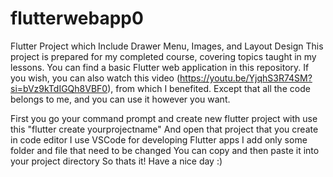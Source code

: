 # flutterwebapp0
Flutter Project which Include Drawer Menu, Images, and Layout Design
This project is prepared for my completed course, covering topics taught in my lessons. 
You can find a basic Flutter web application in this repository. 
If you wish, you can also watch this video (https://youtu.be/YjqhS3R74SM?si=bVz9kTdIGQh8VBF0), from which I benefited. Except that all the code belongs to me, and you can use it however you want.


First you go your command prompt and create new flutter project with use this "flutter create yourprojectname"
And open that project that you create in code editor
I use VSCode for developing Flutter apps
I add only some folder and file that need to be changed
You can copy and then paste it into your project directory
So thats it! Have a nice day :)
